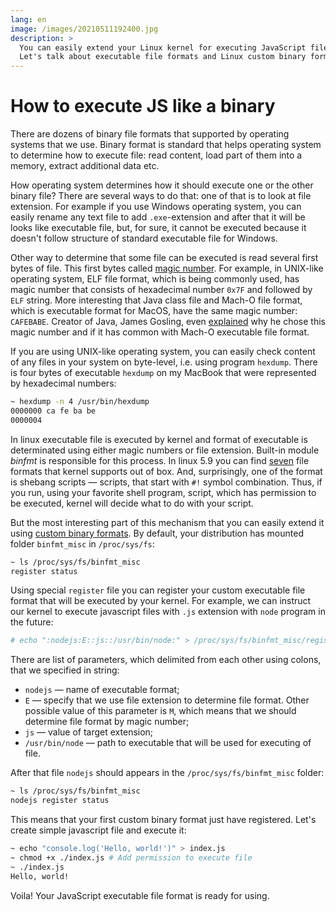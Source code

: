 ```yaml
---
lang: en
image: /images/20210511192400.jpg
description: >
  You can easily extend your Linux kernel for executing JavaScript files.
  Let's talk about executable file formats and Linux custom binary formats.
---
```

# How to execute JS like a binary

There are dozens of binary file formats that supported by operating systems that
we use. Binary format is standard that helps operating system to determine how
to execute file: read content, load part of them into a memory, extract
additional data etc.

How operating system determines how it should execute one or the other binary
file? There are several ways to do that: one of that is to look at file
extension. For example if you use Windows operating system, you can easily
rename any text file to add `.exe`-extension and after that it will be looks
like executable file, but, for sure, it cannot be executed because it doesn't
follow structure of standard executable file for Windows.

Other way to determine that some file can be executed is read several first
bytes of file. This first bytes called [magic
number](https://en.wikipedia.org/wiki/Magic_number_(programming)#In_files). For
example, in UNIX-like operating system, ELF file format, which is being commonly
used, has magic number that consists of hexadecimal number `0x7F` and followed
by `ELF` string. More interesting that Java class file and Mach-O file format,
which is executable format for MacOS, have the same magic number: `CAFEBABE`.
Creator of Java, James Gosling, even
[explained](http://radio-weblogs.com/0100490/2003/01/28.html) why he chose this
magic number and if it has common with Mach-O executable file format.

If you are using UNIX-like operating system, you can easily check content of any
files in your system on byte-level, i.e. using program `hexdump`. There is four
bytes of executable `hexdump` on my MacBook that were represented by hexadecimal
numbers:

```sh
~ hexdump -n 4 /usr/bin/hexdump
0000000 ca fe ba be
0000004
```

In linux executable file is executed by kernel and format of executable is
determinated using either magic numbers or file extension. Built-in module
_binfmt_ is responsible for this process. In linux 5.9 you can find
[seven](https://git.kernel.org/pub/scm/linux/kernel/git/stable/linux.git/tree/fs?h=linux-5.9.y)
file formats that kernel supports out of box. And, surprisingly, one of the
format is shebang scripts — scripts, that start with `#!` symbol combination.
Thus, if you run, using your favorite shell program, script, which has
permission to be executed, kernel will decide what to do with your script.

But the most interesting part of this mechanism that you can easily extend it
using [custom binary
formats](https://www.kernel.org/doc/html/latest/admin-guide/binfmt-misc.html).
By default, your distribution has mounted folder `binfmt_misc` in
`/proc/sys/fs`:

```sh
~ ls /proc/sys/fs/binfmt_misc
register status
```

Using special `register` file you can register your custom executable file
format that will be executed by your kernel. For example, we can instruct our
kernel to execute javascript files with `.js` extension with `node` program in
the future:

```sh
# echo ":nodejs:E::js::/usr/bin/node:" > /proc/sys/fs/binfmt_misc/register
```

There are list of parameters, which delimited from each other using colons, that
we specified in string:
* `nodejs` — name of executable format;
* `E` — specify that we use file extension to determine file format.
Other possible value of this parameter is `M`, which means that we should determine
file format by magic number;
* `js` — value of target extension;
* `/usr/bin/node` — path to executable that will be used for executing of file.

After that file `nodejs` should appears in the `/proc/sys/fs/binfmt_misc`
folder:

```sh
~ ls /proc/sys/fs/binfmt_misc
nodejs register status
```

This means that your first custom binary format just have registered. Let's
create simple javascript file and execute it:

```sh
~ echo "console.log('Hello, world!')" > index.js
~ chmod +x ./index.js # Add permission to execute file
~ ./index.js
Hello, world!
```

Voila! Your JavaScript executable file format is ready for using.
